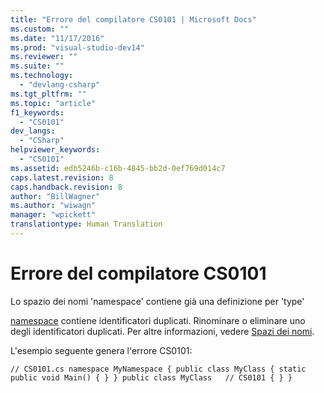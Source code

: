 ```yaml
---
title: "Errore del compilatore CS0101 | Microsoft Docs"
ms.custom: ""
ms.date: "11/17/2016"
ms.prod: "visual-studio-dev14"
ms.reviewer: ""
ms.suite: ""
ms.technology: 
  - "devlang-csharp"
ms.tgt_pltfrm: ""
ms.topic: "article"
f1_keywords: 
  - "CS0101"
dev_langs: 
  - "CSharp"
helpviewer_keywords: 
  - "CS0101"
ms.assetid: edb5246b-c16b-4845-bb2d-0ef769d014c7
caps.latest.revision: 8
caps.handback.revision: 8
author: "BillWagner"
ms.author: "wiwagn"
manager: "wpickett"
translationtype: Human Translation
---
```

# Errore del compilatore CS0101
Lo spazio dei nomi 'namespace' contiene già una definizione per 'type'  
  
 [namespace](../../csharp/language-reference/keywords/namespace.md) contiene identificatori duplicati. Rinominare o eliminare uno degli identificatori duplicati. Per altre informazioni, vedere [Spazi dei nomi](../../csharp/programming-guide/namespaces/index.md).  
  
 L'esempio seguente genera l'errore CS0101:  
  
```  
// CS0101.cs namespace MyNamespace { public class MyClass { static public void Main() { } } public class MyClass   // CS0101 { } }  
```